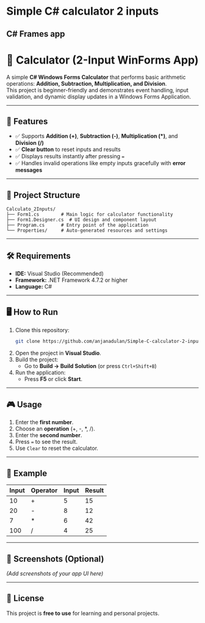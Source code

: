 # Simple C# calculator 2 inputs
## C# Frames app

# 🧮 Calculator (2-Input WinForms App)

A simple **C# Windows Forms Calculator** that performs basic arithmetic operations: **Addition, Subtraction, Multiplication, and Division**.  
This project is beginner-friendly and demonstrates event handling, input validation, and dynamic display updates in a Windows Forms Application.

---

## 🚀 Features

- ✅ Supports **Addition (+)**, **Subtraction (-)**, **Multiplication (*)**, and **Division (/)**  
- ✅ **Clear button** to reset inputs and results  
- ✅ Displays results instantly after pressing `=`  
- ✅ Handles invalid operations like empty inputs gracefully with **error messages**

---

## 📂 Project Structure

```
Calculato_2Inputs/
├── Form1.cs        # Main logic for calculator functionality
├── Form1.Designer.cs  # UI design and component layout
├── Program.cs      # Entry point of the application
└── Properties/     # Auto-generated resources and settings
```

---

## 🛠️ Requirements

- **IDE:** Visual Studio (Recommended)  
- **Framework:** .NET Framework 4.7.2 or higher  
- **Language:** C#

---

## 🖥️ How to Run

1. Clone this repository:
   ```bash
   git clone https://github.com/anjanadulan/Simple-C-calculator-2-inputs-.git
   ```
2. Open the project in **Visual Studio**.
3. Build the project:
   - Go to **Build → Build Solution** (or press `Ctrl+Shift+B`)
4. Run the application:
   - Press **F5** or click **Start**.

---

## 🎮 Usage

1. Enter the **first number**.  
2. Choose an **operation** (+, -, *, /).  
3. Enter the **second number**.  
4. Press `=` to see the result.  
5. Use `Clear` to reset the calculator.

---

## 🧾 Example

| Input | Operator | Input | Result |
|--------|----------|-------|--------|
| 10     | +        | 5     | 15     |
| 20     | -        | 8     | 12     |
| 7      | *        | 6     | 42     |
| 100    | /        | 4     | 25     |

---

## 📸 Screenshots (Optional)
*(Add screenshots of your app UI here)*  

---

## 📜 License

This project is **free to use** for learning and personal projects.  
